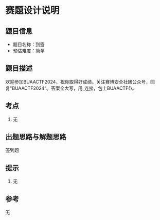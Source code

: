 # 赛题设计说明

## 题目信息

- 题目名称：到签
- 预估难度：简单

## 题目描述

欢迎参加BUAACTF2024，祝你取得好成绩。关注赛博安全社团公众号，回复"BUAACTF2024"。答案全大写，用_连接，包上BUAACTF{}。

## 考点

1. 无

## 出题思路与解题思路

签到题
## 提示

1. 无

## 参考

无

